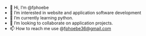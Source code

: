 - 👋 Hi, I’m @fphoebe
- 👀 I’m interested in website and application software development
- 🌱 I’m currently learning python.
- 💞️ I’m looking to collaborate on application projects.
- 📫 How to reach me use @fphoebe36@gmail.com 

<!---
fphoebe/fphoebe is a ✨ special ✨ repository because its `README.md` (this file) appears on your GitHub profile.
You can click the Preview link to take a look at your changes.
--->
